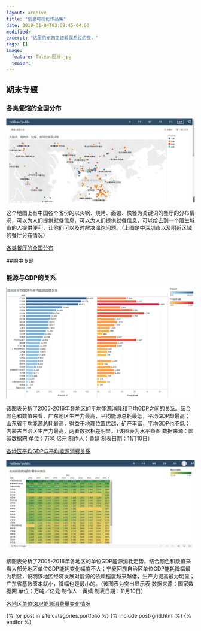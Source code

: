 ```yaml
---
layout: archive
title: "信息可视化作品集"
date: 2018-01-04T03:08:45-04:00
modified:
excerpt: "这里的东西见证着我熬过的夜，"
tags: []
image: 
  feature: Tbleau图标.jpg
  teaser: 
---
```


## 期末专题
### 各类餐馆的全国分布

![](https://github.com/Huangj0830/Huangj0830.github.io/blob/master/images/各类餐厅全国分布.jpg)

这个地图上有中国各个省份的以火锅、烧烤、面馆、快餐为关键词的餐厅的分布情况，可以为人们提供就餐信息，可以为人们提供就餐信息，可以给去到一个陌生城市的人提供便利，让他们可以及时解决温饱问题。（上图是中深圳市以及附近区域的餐厅分布情况）

[各类餐厅的全国分布](https://public.tableau.com/profile/.86047339#!/vizhome/1_4668/1?publish=yes)


##期中专题
### 能源与GDP的关系

![images](https://github.com/Huangj0830/Huangj0830.github.io/blob/master/images/各地区平均GDP与平均能源消费关系.jpg)

该图表分析了2005-2016年各地区的平均能源消耗和平均GDP之间的关系。结合颜色和数值来看，广东地区生产力最高，平均能源总耗最低，平均GDP却最高；山东省平均能源总耗最高，得益于地理位置优越，矿产丰富，平均GDP也不低；内蒙古自治区生产力最高，两者数据相差明显。（该图表为水平条图 数据来源：国家数据网 单位：万吨 亿元 制作人：黄婧 制表日期：11月10日） 

[各地区平均GDP与平均能源消费关系](https://public.tableau.com/profile/.86047339#!/vizhome/2_2037/3)


![images](https://github.com/Huangj0830/Huangj0830.github.io/blob/master/images/各地区能源消费总量变化情况.jpg)

该图表分析了2005-2016年各地区的单位GDP能源消耗走势。结合颜色和数值来看大部分地区单位GDP能耗变化幅度不大；宁夏回族自治区单位GDP能耗降幅最为明显，说明该地区经济发展对能源的依赖程度越来越低，生产力提高最为明显；广东省基数原本就小，降幅也是最小的。（该图表为突出显示表 数据来源：国家数据网 单位：万吨／亿元 制作人：黄婧 制表日期：11月10日）


[各地区单位GDP能源消费量变化情况](https://public.tableau.com/profile/.86047339#!/vizhome/2_2036/1)





<div class="tiles">
{% for post in site.categories.portfolio %}
  {% include post-grid.html %}
{% endfor %}
</div><!-- /.tiles 把所有categories 有 portfolio 的列出來-->
